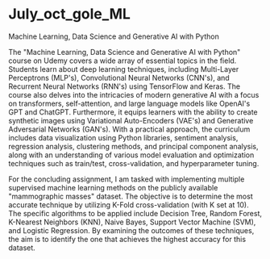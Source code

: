 # July_oct_gole_ML
Machine Learning, Data Science and Generative AI with Python

The "Machine Learning, Data Science and Generative AI with Python" course on Udemy covers a wide array of essential topics in the field. Students learn about deep learning techniques, including Multi-Layer Perceptrons (MLP's), Convolutional Neural Networks (CNN's), and Recurrent Neural Networks (RNN's) using TensorFlow and Keras. The course also delves into the intricacies of modern generative AI with a focus on transformers, self-attention, and large language models like OpenAI's GPT and ChatGPT. Furthermore, it equips learners with the ability to create synthetic images using Variational Auto-Encoders (VAE's) and Generative Adversarial Networks (GAN's). With a practical approach, the curriculum includes data visualization using Python libraries, sentiment analysis, regression analysis, clustering methods, and principal component analysis, along with an understanding of various model evaluation and optimization techniques such as train/test, cross-validation, and hyperparameter tuning. 

For the concluding assignment, I am tasked with implementing multiple supervised machine learning methods on the publicly available "mammographic masses" dataset. The objective is to determine the most accurate technique by utilizing K-Fold cross-validation (with K set at 10). The specific algorithms to be applied include Decision Tree, Random Forest, K-Nearest Neighbors (KNN), Naive Bayes, Support Vector Machine (SVM), and Logistic Regression. By examining the outcomes of these techniques, the aim is to identify the one that achieves the highest accuracy for this dataset.

